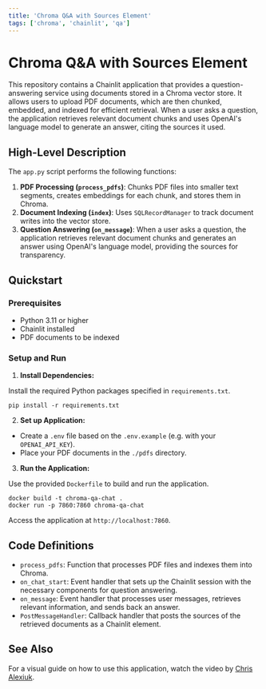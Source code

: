 ```yaml
---
title: 'Chroma Q&A with Sources Element'
tags: ['chroma', 'chainlit', 'qa']
---
```


# Chroma Q&A with Sources Element

This repository contains a Chainlit application that provides a question-answering service using documents stored in a Chroma vector store. It allows users to upload PDF documents, which are then chunked, embedded, and indexed for efficient retrieval. When a user asks a question, the application retrieves relevant document chunks and uses OpenAI's language model to generate an answer, citing the sources it used.

## High-Level Description

The `app.py` script performs the following functions:

1. **PDF Processing (`process_pdfs`)**: Chunks PDF files into smaller text segments, creates embeddings for each chunk, and stores them in Chroma.
2. **Document Indexing (`index`)**: Uses `SQLRecordManager` to track document writes into the vector store.
3. **Question Answering (`on_message`)**: When a user asks a question, the application retrieves relevant document chunks and generates an answer using OpenAI's language model, providing the sources for transparency.

## Quickstart

### Prerequisites

- Python 3.11 or higher
- Chainlit installed
- PDF documents to be indexed

### Setup and Run

1. **Install Dependencies:**

Install the required Python packages specified in `requirements.txt`.

```shell
pip install -r requirements.txt
```

2. **Set up Application:**

* Create a `.env` file based on the `.env.example` (e.g. with your `OPENAI_API_KEY`).
* Place your PDF documents in the `./pdfs` directory.

3. **Run the Application:**

Use the provided `Dockerfile` to build and run the application.

```shell
docker build -t chroma-qa-chat .
docker run -p 7860:7860 chroma-qa-chat
```

   Access the application at `http://localhost:7860`.

## Code Definitions

- `process_pdfs`: Function that processes PDF files and indexes them into Chroma.
- `on_chat_start`: Event handler that sets up the Chainlit session with the necessary components for question answering.
- `on_message`: Event handler that processes user messages, retrieves relevant information, and sends back an answer.
- `PostMessageHandler`: Callback handler that posts the sources of the retrieved documents as a Chainlit element.

## See Also

For a visual guide on how to use this application, watch the video by [Chris Alexiuk](https://www.youtube.com/watch?v=9SBUStfCtmk&ab_channel=ChrisAlexiuk).

